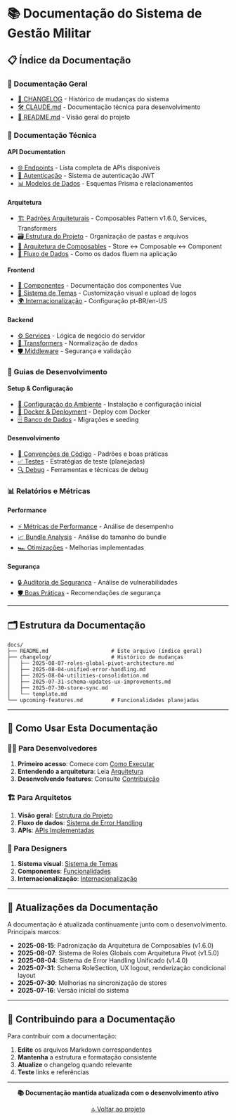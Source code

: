 # 📚 Documentação do Sistema de Gestão Militar

## 📋 Índice da Documentação

### 📖 Documentação Geral
- [📝 CHANGELOG](./changelog/) - Histórico de mudanças do sistema
- [🛠️ CLAUDE.md](../CLAUDE.md) - Documentação técnica para desenvolvimento
- [🚀 README.md](../README.md) - Visão geral do projeto

### 🔧 Documentação Técnica

#### API Documentation
- [🌐 Endpoints](../README.md#-apis-implementadas) - Lista completa de APIs disponíveis
- [🔐 Autenticação](../README.md#-autenticação--segurança) - Sistema de autenticação JWT
- [📊 Modelos de Dados](../README.md#-modelo-de-dados) - Esquemas Prisma e relacionamentos

#### Arquitetura
- [🏗️ Padrões Arquiteturais](../README.md#-arquitetura) - Composables Pattern v1.6.0, Services, Transformers
- [🗃️ Estrutura do Projeto](../README.md#-estrutura-do-projeto) - Organização de pastas e arquivos
- [🔄 Arquitetura de Composables](../CLAUDE.md#🏗️-arquitetura-de-composables-padrão-atualizado-v160) - Store ↔ Composable ↔ Component
- [🔄 Fluxo de Dados](../README.md#-sistema-de-error-handling-unificado) - Como os dados fluem na aplicação

#### Frontend
- [🧩 Componentes](../README.md#-funcionalidades) - Documentação dos componentes Vue
- [🎨 Sistema de Temas](../README.md#-sistema-de-temas--upload) - Customização visual e upload de logos
- [🌍 Internacionalização](../README.md#-internacionalização) - Configuração pt-BR/en-US

#### Backend
- [⚙️ Services](../README.md#-stack-tecnológica) - Lógica de negócio do servidor
- [🔀 Transformers](../README.md#-padrões-arquiteturais) - Normalização de dados
- [🛡️ Middleware](../README.md#-segurança) - Segurança e validação

### 🚀 Guias de Desenvolvimento

#### Setup & Configuração
- [🔧 Configuração do Ambiente](../README.md#-como-executar) - Instalação e configuração inicial
- [🐳 Docker & Deployment](../README.md#-com-docker) - Deploy com Docker
- [🗄️ Banco de Dados](../README.md#-scripts-disponíveis) - Migrações e seeding

#### Desenvolvimento
- [📝 Convenções de Código](../README.md#-contribuição) - Padrões e boas práticas
- [✅ Testes](../README.md#-próximos-passos-recomendados) - Estratégias de teste (planejadas)
- [🔍 Debug](../README.md#-monitoramento--performance) - Ferramentas e técnicas de debug

### 📊 Relatórios e Métricas

#### Performance
- [⚡ Métricas de Performance](../README.md#-monitoramento--performance) - Análise de desempenho
- [📈 Bundle Analysis](../README.md#-estatísticas-do-projeto) - Análise do tamanho do bundle
- [🏎️ Otimizações](../README.md#-sistema-de-error-handling-unificado) - Melhorias implementadas

#### Segurança
- [🔒 Auditoria de Segurança](../README.md#-segurança) - Análise de vulnerabilidades
- [🛡️ Boas Práticas](../README.md#-segurança) - Recomendações de segurança

---

## 🗂️ Estrutura da Documentação

```
docs/
├── README.md                    # Este arquivo (índice geral)
├── changelog/                   # Histórico de mudanças
│   ├── 2025-08-07-roles-global-pivot-architecture.md
│   ├── 2025-08-04-unified-error-handling.md
│   ├── 2025-08-04-utilities-consolidation.md
│   ├── 2025-07-31-schema-updates-ux-improvements.md
│   ├── 2025-07-30-store-sync.md
│   └── template.md
└── upcoming-features.md         # Funcionalidades planejadas
```

---

## 🚀 Como Usar Esta Documentação

### 👨‍💻 Para Desenvolvedores
1. **Primeiro acesso**: Comece com [Como Executar](../README.md#-como-executar)
2. **Entendendo a arquitetura**: Leia [Arquitetura](../README.md#-arquitetura)
3. **Desenvolvendo features**: Consulte [Contribuição](../README.md#-contribuição)

### 🏗️ Para Arquitetos
1. **Visão geral**: [Estrutura do Projeto](../README.md#-estrutura-do-projeto)
2. **Fluxo de dados**: [Sistema de Error Handling](../README.md#-sistema-de-error-handling-unificado)
3. **APIs**: [APIs Implementadas](../README.md#-apis-implementadas)

### 🎨 Para Designers
1. **Sistema visual**: [Sistema de Temas](../README.md#-sistema-de-temas--upload)
2. **Componentes**: [Funcionalidades](../README.md#-funcionalidades)
3. **Internacionalização**: [Internacionalização](../README.md#-internacionalização)

---

## 📅 Atualizações da Documentação

A documentação é atualizada continuamente junto com o desenvolvimento. Principais marcos:

- **2025-08-15**: Padronização da Arquitetura de Composables (v1.6.0)
- **2025-08-07**: Sistema de Roles Globais com Arquitetura Pivot (v1.5.0)
- **2025-08-04**: Sistema de Error Handling Unificado (v1.4.0)
- **2025-07-31**: Schema RoleSection, UX logout, renderização condicional layout
- **2025-07-30**: Melhorias na sincronização de stores
- **2025-07-16**: Versão inicial do sistema

---

## 🤝 Contribuindo para a Documentação

Para contribuir com a documentação:

1. **Edite** os arquivos Markdown correspondentes
2. **Mantenha** a estrutura e formatação consistente
3. **Atualize** o changelog quando relevante
4. **Teste** links e referências

---

<div align="center">

**📚 Documentação mantida atualizada com o desenvolvimento ativo**

[🔝 Voltar ao projeto](../README.md)

</div>